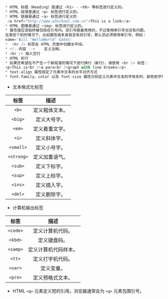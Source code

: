 ``` javascript 
* HTML 标题（Heading）是通过 <h1> - <h6> 等标签进行定义的。
* HTML 段落是通过 <p> 标签进行定义的。
* HTML 链接是通过 <a> 标签进行定义的
 <a href="http://www.w3school.com.cn">This is a link</a>
* HTML 图像是通过 <img> 标签进行定义的。
* 属性值应该始终被包括在引号内。双引号是最常用的，不过使用单引号也没有问题。
在某些个别的情况下，比如属性值本身就含有双引号，那么您必须使用单引号，例如：
name='Bill "HelloWorld" Gates'
*  <hr /> 标签在 HTML 页面中创建水平线。
* <!--内容 -->	定义注释。
* <br /> 插入空行
* HTML 折行
* 如果您希望在不产生一个新段落的情况下进行换行（新行），请使用 <br /> 标签：
<p>This is<br />a para<br />graph with line breaks</p>
* text-align 属性规定了元素中文本的水平对齐方式
* font-family、color 以及 font-size 属性分别定义元素中文本的字体系列、颜色和字体尺寸
```
* 文本格式化标签

|标签		|描述		|
|:---------:|:-------:|
|```<b>```	|定义粗体文本。|
|```<big>```|	定义大号字。|
|```<em>```|	定义着重文字。|
|```<i>```|	定义斜体字。|
|```<small>```|	定义小号字。|
|```<strong>```|	定义加重语气。|
|```<sub>```|	定义下标字。|
|```<sup>```|	定义上标字。|
|```<ins>```|	定义插入字。|
|```<del>```|	定义删除字。|

* 计算机输出标签

|标签	|描述|
|:--------:|:-------:|
|```<code>```	|定义计算机代码。|
|```<kbd>```	|定义键盘码。|
|```<samp>```	|定义计算机代码样本。|
|```<tt>```	|定义打字机代码。|
|```<var>```|	定义变量。|
|```<pre>```|	定义预格式文本。|

* HTML ```<q>``` 元素定义短的引用。浏览器通常会为 ```<q>``` 元素包围引号。